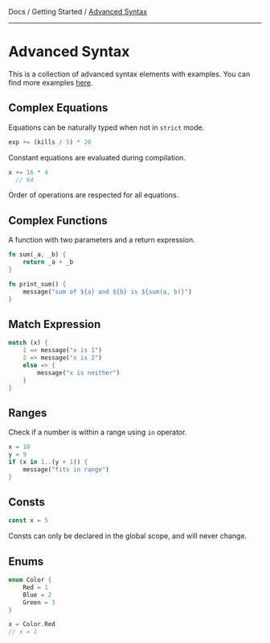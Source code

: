 Docs / Getting Started / [Advanced Syntax](advanced-syntax.md)

---

# Advanced Syntax

This is a collection of advanced syntax elements with examples. You can
 find more examples
 [here](https://github.com/sndyx/hsl/tree/master/examples).

## Complex Equations

Equations can be naturally typed when not in `strict` mode.

```rust
exp += (kills / 5) * 20
```

Constant equations are evaluated during compilation.

```rust
x += 16 * 4
  // 64
```

Order of operations are respected for all equations.

## Complex Functions

A function with two parameters and a return expression.

```rust
fn sum(_a, _b) {
    return _a + _b
}

fn print_sum() {
    message("sum of ${a} and ${b} is ${sum(a, b)}") 
}
```

## Match Expression

```rust
match (x) {
    1 => message("x is 1")
    2 => message("x is 2")
    else => {
        message("x is neither")
    }
}
```

## Ranges

Check if a number is within a range using `in` operator.

```rust
x = 10
y = 9
if (x in 1..(y + 1)) {
    message("fits in range")
}
```

## Consts

```rust
const x = 5
```

Consts can only be declared in the global scope, and will never change.

## Enums

```rust
enum Color {
    Red = 1
    Blue = 2
    Green = 3
}
```

```rust
x = Color.Red
// x = 1
```
